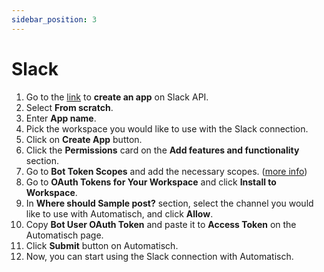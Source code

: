 ```yaml
---
sidebar_position: 3
---
```


# Slack

1. Go to the [link](https://api.slack.com/apps?new_app=1) to **create an app** on Slack API.
2. Select **From scratch**.
3. Enter **App name**.
4. Pick the workspace you would like to use with the Slack connection.
5. Click on **Create App** button.
6. Click the **Permissions** card on the **Add features and functionality** section.
7. Go to **Bot Token Scopes** and add the necessary scopes. ([more info](https://api.slack.com/scopes?filter=granular_bot))
8. Go to **OAuth Tokens for Your Workspace** and click **Install to Workspace**.
9. In **Where should Sample post?** section, select the channel you would like to use with Automatisch, and click **Allow**.
10. Copy **Bot User OAuth Token** and paste it to **Access Token** on the Automatisch page.
11. Click **Submit** button on Automatisch.
12. Now, you can start using the Slack connection with Automatisch.
